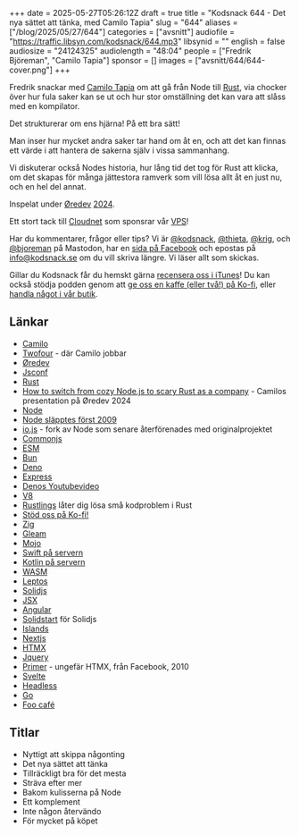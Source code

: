 +++
date = 2025-05-27T05:26:12Z
draft = true
title = "Kodsnack 644 - Det nya sättet att tänka, med Camilo Tapia"
slug = "644"
aliases = ["/blog/2025/05/27/644"]
categories = ["avsnitt"]
audiofile = "https://traffic.libsyn.com/kodsnack/644.mp3"
libsynid = ""
english = false
audiosize = "24124325"
audiolength = "48:04"
people = ["Fredrik Björeman", "Camilo Tapia"]
sponsor = []
images = ["avsnitt/644/644-cover.png"]
+++

Fredrik snackar med [Camilo Tapia](https://www.linkedin.com/in/camilotapia/) om att gå från Node till [Rust](https://www.rust-lang.org/), via chocker över hur fula saker kan se ut och hur stor omställning det kan vara att slåss med en kompilator.

Det strukturerar om ens hjärna! På ett bra sätt!

Man inser hur mycket andra saker tar hand om åt en, och att det kan finnas ett värde i att hantera de sakerna själv i vissa sammanhang.

Vi diskuterar också Nodes historia, hur lång tid det tog för Rust att klicka, om det skapas för många jättestora ramverk som vill lösa allt åt en just nu, och en hel del annat.

Inspelat under [Øredev](https://oredev.org/) [2024](https://www.youtube.com/playlist?list=PLOUKmSqExtAFpg3krEd6CXr3uIyUgP97b).

Ett stort tack till [Cloudnet](https://www.cloudnet.se) som sponsrar vår [VPS](https://en.wikipedia.org/wiki/Virtual_private_server)!

Har du kommentarer, frågor eller tips? Vi är [@kodsnack](https://social.podsnack.se/@kodsnack), [@thieta](https://6510.nu/@thieta), [@krig](https://6510.nu/@krig), och [@bjoreman](https://toot.cafe/@bjoreman) på Mastodon, har en [sida på Facebook](https://www.facebook.com/) och epostas på [info@kodsnack.se](mailto:info@kodsnack.se) om du vill skriva längre. Vi läser allt som skickas.

Gillar du Kodsnack får du hemskt gärna [recensera oss i iTunes](https://itunes.apple.com/se/podcast/kodsnack/id561631498?l=en)! Du kan också stödja podden genom att <a href="https://ko-fi.com/kodsnack" rel="payment">ge oss en kaffe (eller två!) på Ko-fi</a>, eller [handla något i vår butik](https://shop.spreadshirt.se/kodsnack/).

## Länkar
* [Camilo](https://www.linkedin.com/in/camilotapia/)
* [Twofour](https://www.twofour.se/) - där Camilo jobbar
* [Øredev](https://www.twofour.se/)
* [Jsconf](https://jsconf.com/)
* [Rust](https://www.rust-lang.org/)
* [How to switch from cozy Node.js to scary Rust as a company](https://www.youtube.com/watch?v=ytAbHTjip9A&list=PLOUKmSqExtAFpg3krEd6CXr3uIyUgP97b&index=92) - Camilos presentation på Øredev 2024
* [Node](https://nodejs.org/en)
* [Node släpptes först 2009](https://en.wikipedia.org/wiki/Node.js#History)
* [io.js](https://github.com/artillery/io.js/) - fork av Node som senare återförenades med originalprojektet
* [Commonjs](https://en.wikipedia.org/wiki/CommonJS)
* [ESM](https://developer.mozilla.org/en-US/docs/Web/JavaScript/Guide/Modules)
* [Bun](https://bun.sh/)
* [Deno](https://deno.com/)
* [Express](https://expressjs.com/)
* [Denos Youtubevideo](https://www.youtube.com/watch?v=swXWUfufu2w)
* [V8](https://en.wikipedia.org/wiki/V8_%28JavaScript_engine%29)
* [Rustlings](https://rustlings.rust-lang.org/) låter dig lösa små kodproblem i Rust
* [Stöd oss på Ko-fi!](https://ko-fi.com/kodsnack)
* [Zig](https://ziglang.org/)
* [Gleam](https://gleam.run/)
* [Mojo](https://en.wikipedia.org/wiki/Mojo_%28programming_language%29)
* [Swift på servern](https://www.swift.org/documentation/server/)
* [Kotlin på servern](https://kotlinlang.org/docs/server-overview.html)
* [WASM](https://en.wikipedia.org/wiki/WebAssembly)
* [Leptos](https://leptos.dev/)
* [Solidjs](https://www.solidjs.com/)
* [JSX](https://react.dev/learn/writing-markup-with-jsx)
* [Angular](https://en.wikipedia.org/wiki/Angular_%28web_framework%29)
* [Solidstart](https://docs.solidjs.com/solid-start) för Solidjs
* [Islands](https://www.patterns.dev/vanilla/islands-architecture/)
* [Nextjs](https://nextjs.org/)
* [HTMX](https://htmx.org/)
* [Jquery](https://en.wikipedia.org/wiki/JQuery)
* [Primer](https://www.youtube.com/watch?v=wHlyLEPtL9o) - ungefär HTMX, från Facebook, 2010
* [Svelte](https://en.wikipedia.org/wiki/Svelte)
* [Headless](https://en.wikipedia.org/wiki/Headless_content_management_system)
* [Go](https://en.wikipedia.org/wiki/Go_%28programming_language%29)
* [Foo café](https://foocafe.org/)

## Titlar
* Nyttigt att skippa någonting
* Det nya sättet att tänka
* Tillräckligt bra för det mesta
* Sträva efter mer
* Bakom kulisserna på Node
* Ett komplement
* Inte någon återvändo
* För mycket på köpet